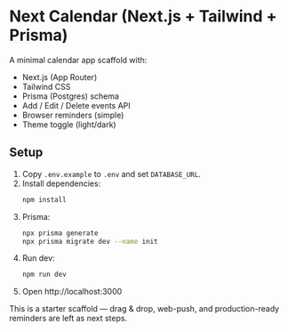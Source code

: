 # Next Calendar (Next.js + Tailwind + Prisma)

A minimal calendar app scaffold with:
- Next.js (App Router)
- Tailwind CSS
- Prisma (Postgres) schema
- Add / Edit / Delete events API
- Browser reminders (simple)
- Theme toggle (light/dark)

## Setup

1. Copy `.env.example` to `.env` and set `DATABASE_URL`.
2. Install dependencies:
   ```bash
   npm install
   ```
3. Prisma:
   ```bash
   npx prisma generate
   npx prisma migrate dev --name init
   ```
4. Run dev:
   ```bash
   npm run dev
   ```
5. Open http://localhost:3000

This is a starter scaffold — drag & drop, web-push, and production-ready reminders are left as next steps.
